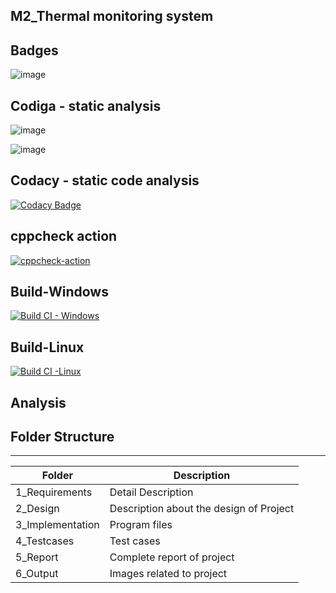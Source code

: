 ## M2_Thermal monitoring system
## Badges

![image](https://user-images.githubusercontent.com/101272208/164586666-2be7e792-ee98-400e-a12e-d39a4de2cbf5.png)

## Codiga - static analysis
![image](https://user-images.githubusercontent.com/101272208/164586481-a70fa851-0654-4e77-8698-5b2a5e53632e.png)

![image](https://user-images.githubusercontent.com/101272208/164586445-22f7ffb6-c348-46fc-bf3b-8fcb351c13d7.png)

## Codacy - static code analysis
[![Codacy Badge](https://app.codacy.com/project/badge/Grade/304c265dd1ae4e34a3c86f5a508822cb)](https://www.codacy.com/gh/Kavya1-2-3/M2_Thermal-monitoring-system/dashboard?utm_source=github.com&amp;utm_medium=referral&amp;utm_content=Kavya1-2-3/M2_Thermal-monitoring-system&amp;utm_campaign=Badge_Grade)

## cppcheck action
[![cppcheck-action](https://github.com/Kavya1-2-3/M2_Thermal-monitoring-system/actions/workflows/c-cpp.yml/badge.svg)](https://github.com/Kavya1-2-3/M2_Thermal-monitoring-system/actions/workflows/c-cpp.yml)

## Build-Windows
[![Build CI - Windows](https://github.com/Kavya1-2-3/M2_Thermal-monitoring-system/actions/workflows/Build_Windows.yml/badge.svg)](https://github.com/Kavya1-2-3/M2_Thermal-monitoring-system/actions/workflows/Build_Windows.yml)

## Build-Linux 
[![Build CI -Linux](https://github.com/Kavya1-2-3/M2_Thermal-monitoring-system/actions/workflows/Build_Linux.yml/badge.svg)](https://github.com/Kavya1-2-3/M2_Thermal-monitoring-system/actions/workflows/Build_Linux.yml)

## Analysis

## Folder Structure

---

| Folder            | Description                                  |
| ----------------- | -------------------------------------------- |
| 1_Requirements    | Detail Description                           |
| 2_Design          | Description about the design of Project      |
| 3_Implementation  | Program files                                |
| 4_Testcases       | Test cases                                   |
| 5_Report          | Complete report of project                   |
| 6_Output          | Images related to project                    |
